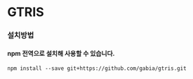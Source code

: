 # GTRIS

### 설치방법

#### npm 전역으로 설치해 사용할 수 있습니다.

```shell
npm install --save git+https://github.com/gabia/gtris.git
```
